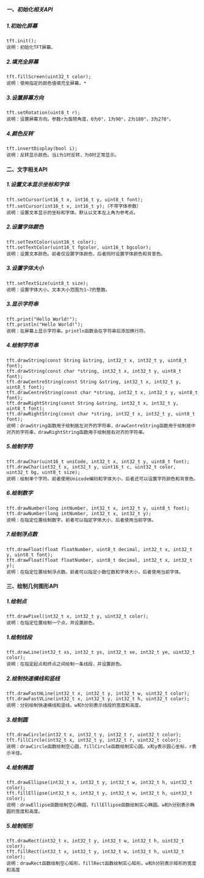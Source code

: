 ##### 一、初始化相关API
  ##### 1.初始化屏幕
    tft.init();
    说明：初始化TFT屏幕。
  ##### 2.填充全屏幕
    tft.fillScreen(uint32_t color);
    说明：使用指定的颜色值填充全屏幕。*
  ##### 3.设置屏幕方向
    tft.setRotation(uint8_t r);
    说明：设置屏幕方向。参数r为旋转角度，0为0°，1为90°，2为180°，3为270°。
  ##### 4.颜色反转`
    tft.invertDisplay(bool i);
    说明：反转显示颜色。当i为1时反转，为0时正常显示。

#### 二、文字相关API
  ##### 1.设置文本显示坐标和字体
    tft.setCursor(int16_t x, int16_t y, uint8_t font);
    tft.setCursor(int16_t x, int16_t y);（不带字体参数）
    说明：设置文本显示的坐标和字体。默认以文本左上角为参考点。

  ##### 2.设置字体颜色
    tft.setTextColor(uint16_t color);
    tft.setTextColor(uint16_t fgcolor, uint16_t bgcolor);
    说明：设置文本颜色。前者仅设置字体颜色，后者同时设置字体颜色和背景色。

  ##### 3.设置字体大小
    tft.setTextSize(uint8_t size);
    说明：设置字体大小。文本大小范围为1~7的整数。
  ##### 3.显示字符串
    tft.print("Hello World!");
    tft.println("Hello World!");
    说明：在屏幕上显示字符串。println函数会在字符串后添加换行符。

  ##### 4.绘制字符串
    tft.drawString(const String &string, int32_t x, int32_t y, uint8_t font);
    tft.drawString(const char *string, int32_t x, int32_t y, uint8_t font);
    tft.drawCentreString(const String &string, int32_t x, int32_t y, uint8_t font);
    tft.drawCentreString(const char *string, int32_t x, int32_t y, uint8_t font);
    tft.drawRightString(const String &string, int32_t x, int32_t y, uint8_t font);
    tft.drawRightString(const char *string, int32_t x, int32_t y, uint8_t font);
    说明：drawString函数用于绘制居左对齐的字符串，drawCentreString函数用于绘制居中对齐的字符串，drawRightString函数用于绘制居右对齐的字符串。

  ##### 5.绘制字符
    tft.drawChar(uint16_t uniCode, int32_t x, int32_t y, uint8_t font);
    tft.drawChar(int32_t x, int32_t y, uint16_t c, uint32_t color, uint32_t bg, uint8_t size);
    说明：绘制单个字符。前者使用Unicode编码和字体大小，后者还可以设置字符颜色和背景色。

  ##### 6.绘制数字
    tft.drawNumber(long intNumber, int32_t x, int32_t y, uint8_t font);
    tft.drawNumber(long intNumber, int32_t x, int32_t y);
    说明：在指定位置绘制数字。前者可以指定字体大小，后者使用当前字体。

  ##### 7.绘制浮点数
    tft.drawFloat(float floatNumber, uint8_t decimal, int32_t x, int32_t y, uint8_t font);
    tft.drawFloat(float floatNumber, uint8_t decimal, int32_t x, int32_t y);
    说明：在指定位置绘制浮点数。前者可以指定小数位数和字体大小，后者使用当前字体。

#### 三、绘制几何图形API
  ##### 1.绘制点
    tft.drawPixel(int32_t x, int32_t y, uint32_t color);
    说明：在指定位置绘制一个点，并设置颜色。

  ##### 1.绘制线段
    tft.drawLine(int32_t xs, int32_t ys, int32_t xe, int32_t ye, uint32_t color);
    说明：在指定起点和终点之间绘制一条线段，并设置颜色。

  ##### 2.绘制快速横线和竖线
    tft.drawFastHLine(int32_t x, int32_t y, int32_t w, uint32_t color);
    tft.drawFastVLine(int32_t x, int32_t y, int32_t h, uint32_t color);
    说明：分别绘制快速横线和竖线。w和h分别表示线段的宽度和高度。

  ##### 3.绘制圆
    tft.drawCircle(int32_t x, int32_t y, int32_t r, uint32_t color);
    tft.fillCircle(int32_t x, int32_t y, int32_t r, uint32_t color);
    说明：drawCircle函数绘制空心圆，fillCircle函数绘制实心圆。x和y表示圆心坐标，r表示半径。

  ##### 4.绘制椭圆
    tft.drawEllipse(int32_t x, int32_t y, int32_t w, int32_t h, uint32_t color);
    tft.fillEllipse(int32_t x, int32_t y, int32_t w, int32_t h, uint32_t color);
    说明：drawEllipse函数绘制空心椭圆，fillEllipse函数绘制实心椭圆。w和h分别表示椭圆的宽度和高度。

  ##### 5.绘制矩形
    tft.drawRect(int32_t x, int32_t y, int32_t w, int32_t h, uint32_t color);
    tft.fillRect(int32_t x, int32_t y, int32_t w, int32_t h, uint32_t color);
    说明：drawRect函数绘制空心矩形，fillRect函数绘制实心矩形。w和h分别表示矩形的宽度和高度